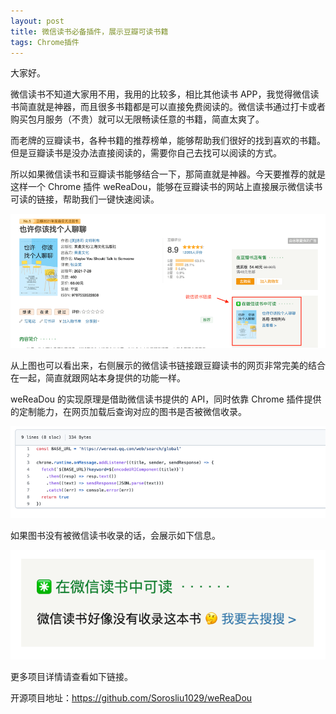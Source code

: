 ```yaml
---
layout: post
title: 微信读书必备插件，展示豆瓣可读书籍
tags: Chrome插件
---
```


大家好。

微信读书不知道大家用不用，我用的比较多，相比其他读书 APP，我觉得微信读书简直就是神器，而且很多书籍都是可以直接免费阅读的。微信读书通过打卡或者购买包月服务（不贵）就可以无限畅读任意的书籍，简直太爽了。

而老牌的豆瓣读书，各种书籍的推荐榜单，能够帮助我们很好的找到喜欢的书籍。但是豆瓣读书是没办法直接阅读的，需要你自己去找可以阅读的方式。

所以如果微信读书和豆瓣读书能够结合一下，那简直就是神器。今天要推荐的就是这样一个 Chrome 插件 weReaDou，能够在豆瓣读书的网站上直接展示微信读书可读的链接，帮助我们一键快速阅读。

![](https://raw.githubusercontent.com/ZhuPeng/pic/master/images/compress_weixindushu.link.png)

从上图也可以看出来，右侧展示的微信读书链接跟豆瓣读书的网页非常完美的结合在一起，简直就跟网站本身提供的功能一样。

weReaDou 的实现原理是借助微信读书提供的 API，同时依靠 Chrome 插件提供的定制能力，在网页加载后查询对应的图书是否被微信收录。

![image-20220207164954294](https://raw.githubusercontent.com/ZhuPeng/pic/master/images/compress_image-20220207164954294.png)

如果图书没有被微信读书收录的话，会展示如下信息。

![image-20220207165212738](https://raw.githubusercontent.com/ZhuPeng/pic/master/images/compress_image-20220207165212738.png)

更多项目详情请查看如下链接。

开源项目地址：https://github.com/Sorosliu1029/weReaDou
